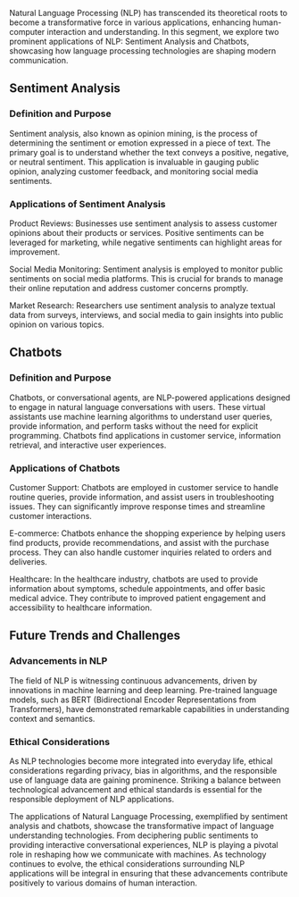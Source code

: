 Natural Language Processing (NLP) has transcended its theoretical roots to become a transformative force in various applications, enhancing human-computer interaction and understanding. In this segment, we explore two prominent applications of NLP: Sentiment Analysis and Chatbots, showcasing how language processing technologies are shaping modern communication.

## Sentiment Analysis

### Definition and Purpose

Sentiment analysis, also known as opinion mining, is the process of determining the sentiment or emotion expressed in a piece of text. The primary goal is to understand whether the text conveys a positive, negative, or neutral sentiment. This application is invaluable in gauging public opinion, analyzing customer feedback, and monitoring social media sentiments.

### Applications of Sentiment Analysis

Product Reviews: Businesses use sentiment analysis to assess customer opinions about their products or services. Positive sentiments can be leveraged for marketing, while negative sentiments can highlight areas for improvement.

Social Media Monitoring: Sentiment analysis is employed to monitor public sentiments on social media platforms. This is crucial for brands to manage their online reputation and address customer concerns promptly.

Market Research: Researchers use sentiment analysis to analyze textual data from surveys, interviews, and social media to gain insights into public opinion on various topics.

## Chatbots

### Definition and Purpose

Chatbots, or conversational agents, are NLP-powered applications designed to engage in natural language conversations with users. These virtual assistants use machine learning algorithms to understand user queries, provide information, and perform tasks without the need for explicit programming. Chatbots find applications in customer service, information retrieval, and interactive user experiences.

### Applications of Chatbots

Customer Support: Chatbots are employed in customer service to handle routine queries, provide information, and assist users in troubleshooting issues. They can significantly improve response times and streamline customer interactions.

E-commerce: Chatbots enhance the shopping experience by helping users find products, provide recommendations, and assist with the purchase process. They can also handle customer inquiries related to orders and deliveries.

Healthcare: In the healthcare industry, chatbots are used to provide information about symptoms, schedule appointments, and offer basic medical advice. They contribute to improved patient engagement and accessibility to healthcare information.

## Future Trends and Challenges

### Advancements in NLP

The field of NLP is witnessing continuous advancements, driven by innovations in machine learning and deep learning. Pre-trained language models, such as BERT (Bidirectional Encoder Representations from Transformers), have demonstrated remarkable capabilities in understanding context and semantics.

### Ethical Considerations

As NLP technologies become more integrated into everyday life, ethical considerations regarding privacy, bias in algorithms, and the responsible use of language data are gaining prominence. Striking a balance between technological advancement and ethical standards is essential for the responsible deployment of NLP applications.

The applications of Natural Language Processing, exemplified by sentiment analysis and chatbots, showcase the transformative impact of language understanding technologies. From deciphering public sentiments to providing interactive conversational experiences, NLP is playing a pivotal role in reshaping how we communicate with machines. As technology continues to evolve, the ethical considerations surrounding NLP applications will be integral in ensuring that these advancements contribute positively to various domains of human interaction.